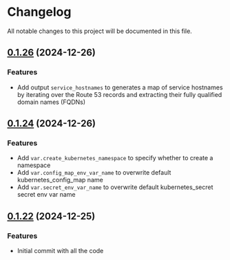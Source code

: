 # Changelog

All notable changes to this project will be documented in this file.

## [0.1.26]() (2024-12-26)

### Features

* Add output `service_hostnames` to generates a map of service hostnames by iterating over the Route 53 records and
  extracting their fully qualified domain names (FQDNs)

## [0.1.24]() (2024-12-26)

### Features

* Add `var.create_kubernetes_namespace` to specify whether to create a namespace
* Add `var.config_map_env_var_name` to overwrite default kubernetes_config_map name
* Add `var.secret_env_var_name` to overwrite default kubernetes_secret secret env var name

## [0.1.22]() (2024-12-25)

### Features

* Initial commit with all the code

